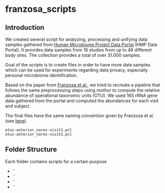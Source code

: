 # franzosa_scripts

## Introduction
We created several script for analyzing, processing and unifying data samples gathered from [Human Microbiome Project Data Portal](https://portal.hmpdacc.org/) (HMP Data Portal). It provides data samples from 18 studies from up to 48 different body sites. The collection provides a total of over 31.000 samples.

Goal of the scripts is to create files in order to have more data samples which can be used for experiments regarding data privacy, especially personal microbiome identification.

Based on the paper from [Franzosa et al.](https://www.ncbi.nlm.nih.gov/pmc/articles/PMC4460507/), we tried to recreate a pipeline that follows the same preprocessing steps using mothur to compute the relative abundance of operational taxonomic units (OTU). We used 16S rRNA gene data gathered from the portal and computed the abundances for each visit and subject. 

The final files have the same naming convention given by Franzosa et al. (see [here](http://huttenhower.sph.harvard.edu/idability#preprocessed-metagenomics-datasets))

```
otus-anterior_nares-visit1.pcl
otus-anterior_nares-visit2.pcl
```

## Folder Structure
Each folder contains scripts for a certain purpose
<ul>
  <li>``</li>
  <li>``</li>
  <li>``</li>
  <li>``</li>
</ul>